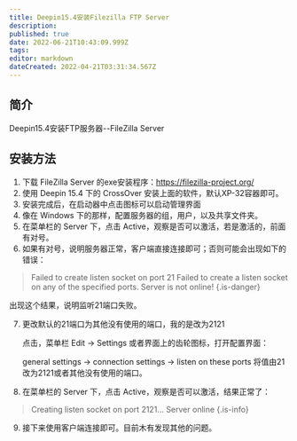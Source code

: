 ```yaml
---
title: Deepin15.4安装Filezilla FTP Server
description: 
published: true
date: 2022-06-21T10:43:09.999Z
tags: 
editor: markdown
dateCreated: 2022-04-21T03:31:34.567Z
---
```


## 简介
Deepin15.4安装FTP服务器--FileZilla Server

## 安装方法

1. 下载 FileZilla Server 的exe安装程序：<https://filezilla-project.org/>
2. 使用 Deepin 15.4 下的 CrossOver 安装上面的软件，默认XP-32容器即可。
3. 安装完成后，在启动器中点击图标可以启动管理界面
4. 像在 Windows 下的那样，配置服务器的组，用户，以及共享文件夹。
5. 在菜单栏的 Server 下，点击 Active，观察是否可以激活，若是激活的，前面有对号。
6. 如果有对号，说明服务器正常，客户端直接连接即可；否则可能会出现如下的错误：

> Failed to create listen socket on port 21
> Failed to create a listen socket on any of the specified ports. Server is not online!
{.is-danger}

出现这个结果，说明监听21端口失败。

7. 更改默认的21端口为其他没有使用的端口，我的是改为2121

	点击，菜单栏 Edit → Settings 或者界面上的齿轮图标，打开配置界面：

	general settings → connection settings → listen on these ports 将值由21改为2121或者其他没有使用的端口。

8. 在菜单栏的 Server 下，点击 Active，观察是否可以激活，结果正常了：

> 
> Creating listen socket on port 2121...
> Server online
{.is-info}

9. 接下来使用客户端连接即可。目前木有发现其他的问题。
